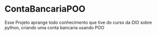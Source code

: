 # ContaBancariaPOO

Esse Projeto aprange todo conhecimento que tive do curso da DIO sobre python, criando uma conta bancaria usando POO 
